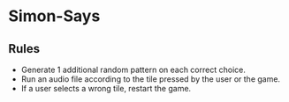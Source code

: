 # Simon-Says

## Rules

- Generate 1 additional random pattern on each correct choice.
- Run an audio file according to the tile pressed by the user or the game.
- If a user selects a wrong tile, restart the game.
